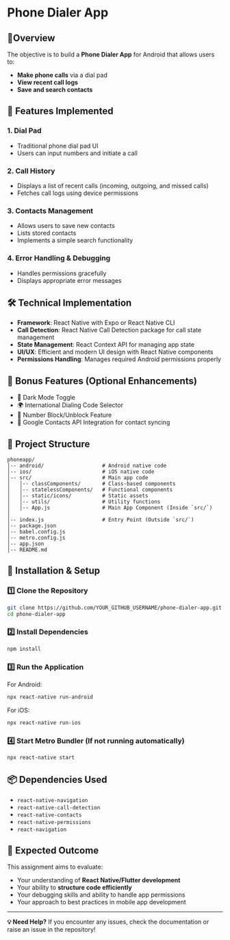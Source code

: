 # Phone Dialer App

## 📱Overview
The objective is to build a **Phone Dialer App** for Android that allows users to:
- **Make phone calls** via a dial pad
- **View recent call logs**
- **Save and search contacts**

## 🚀 Features Implemented
### **1. Dial Pad**
- Traditional phone dial pad UI
- Users can input numbers and initiate a call

### **2. Call History**
- Displays a list of recent calls (incoming, outgoing, and missed calls)
- Fetches call logs using device permissions

### **3. Contacts Management**
- Allows users to save new contacts
- Lists stored contacts
- Implements a simple search functionality

### **4. Error Handling & Debugging**
- Handles permissions gracefully
- Displays appropriate error messages

## 🛠️ Technical Implementation
- **Framework**: React Native with Expo or React Native CLI
- **Call Detection**: React Native Call Detection package for call state management
- **State Management**: React Context API for managing app state
- **UI/UX**: Efficient and modern UI design with React Native components
- **Permissions Handling**: Manages required Android permissions properly

## 🎯 Bonus Features (Optional Enhancements)
- 🌙 Dark Mode Toggle
- 🌍 International Dialing Code Selector
- 🚫 Number Block/Unblock Feature
- 🔄 Google Contacts API Integration for contact syncing

## 📂 Project Structure
```
phoneapp/
│-- android/                   # Android native code
│-- ios/                       # iOS native code
│-- src/                       # Main app code
│   │-- classComponents/       # Class-based components
│   │-- statelessComponents/   # Functional components
│   │-- static/icons/          # Static assets
│   │-- utils/                 # Utility functions
│   │-- App.js                 # Main App Component (Inside `src/`)
│
│-- index.js                   # Entry Point (Outside `src/`)
│-- package.json
│-- babel.config.js
│-- metro.config.js
│-- app.json
│-- README.md
```

## 🔧 Installation & Setup
### **1️⃣ Clone the Repository**
```sh
git clone https://github.com/YOUR_GITHUB_USERNAME/phone-dialer-app.git
cd phone-dialer-app
```

### **2️⃣ Install Dependencies**
```sh
npm install
```

### **3️⃣ Run the Application**
For Android:
```sh
npx react-native run-android
```
For iOS:
```sh
npx react-native run-ios
```

### **4️⃣ Start Metro Bundler (If not running automatically)**
```sh
npx react-native start
```

## 📦 Dependencies Used
- `react-native-navigation`
- `react-native-call-detection`
- `react-native-contacts`
- `react-native-permissions`
- `react-navigation`


## 🎯 Expected Outcome
This assignment aims to evaluate:
- Your understanding of **React Native/Flutter development**
- Your ability to **structure code efficiently**
- Your debugging skills and ability to handle app permissions
- Your approach to best practices in mobile app development

---

**💡 Need Help?**
If you encounter any issues, check the documentation or raise an issue in the repository!



